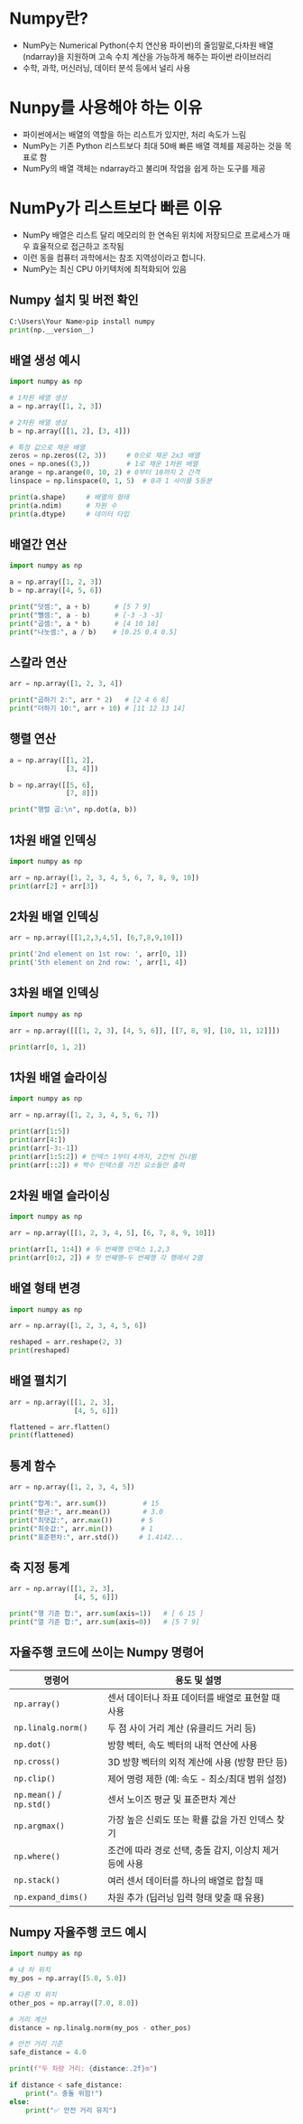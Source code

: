 # Numpy란?
- NumPy는 Numerical Python(수치 연산용 파이썬)의 줄임말로,다차원 배열(ndarray)을 지원하며 고속 수치 계산을 가능하게 해주는 파이썬 라이브러리
- 수학, 과학, 머신러닝, 데이터 분석 등에서 널리 사용

# Nunpy를 사용해야 하는 이유
- 파이썬에서는 배열의 역할을 하는 리스트가 있지만, 처리 속도가 느림
- NumPy는 기존 Python 리스트보다 최대 50배 빠른 배열 객체를 제공하는 것을 목표로 함
- NumPy의 배열 객체는 ndarray라고 불리며 작업을 쉽게 하는 도구를 제공

# NumPy가 리스트보다 빠른 이유
- NumPy 배열은 리스트 달리 메모리의 한 연속된 위치에 저장되므로 프로세스가 매우 효율적으로 접근하고 조작됨
- 이런 동을 컴퓨터 과학에서는 참조 지역성이라고 합니다.
- NumPy는 최신 CPU 아키텍처에 최적화되어 있음

## Numpy 설치 및 버전 확인 
```python
C:\Users\Your Name>pip install numpy
print(np.__version__) 
```

## 배열 생성 예시
```python
import numpy as np

# 1차원 배열 생성
a = np.array([1, 2, 3])

# 2차원 배열 생성
b = np.array([[1, 2], [3, 4]])

# 특정 값으로 채운 배열
zeros = np.zeros((2, 3))     # 0으로 채운 2x3 배열
ones = np.ones((3,))         # 1로 채운 1차원 배열
arange = np.arange(0, 10, 2) # 0부터 10까지 2 간격
linspace = np.linspace(0, 1, 5)  # 0과 1 사이를 5등분

print(a.shape)     # 배열의 형태
print(a.ndim)      # 차원 수
print(a.dtype)     # 데이터 타입
```

## 배열간 연산
```python
import numpy as np

a = np.array([1, 2, 3])
b = np.array([4, 5, 6])

print("덧셈:", a + b)      # [5 7 9]
print("뺄셈:", a - b)      # [-3 -3 -3]
print("곱셈:", a * b)      # [4 10 18]
print("나눗셈:", a / b)    # [0.25 0.4 0.5]
```

## 스칼라 연산
```python
arr = np.array([1, 2, 3, 4])

print("곱하기 2:", arr * 2)   # [2 4 6 8]
print("더하기 10:", arr + 10) # [11 12 13 14]
```

## 행렬 연산
```python
a = np.array([[1, 2],
              [3, 4]])

b = np.array([[5, 6],
              [7, 8]])

print("행렬 곱:\n", np.dot(a, b))
```

## 1차원 배열 인덱싱
```python
import numpy as np

arr = np.array([1, 2, 3, 4, 5, 6, 7, 8, 9, 10])
print(arr[2] + arr[3])
```

## 2차원 배열 인덱싱
```python
arr = np.array([[1,2,3,4,5], [6,7,8,9,10]])

print('2nd element on 1st row: ', arr[0, 1])
print('5th element on 2nd row: ', arr[1, 4])
```

## 3차원 배열 인덱싱
```python
import numpy as np

arr = np.array([[[1, 2, 3], [4, 5, 6]], [[7, 8, 9], [10, 11, 12]]])

print(arr[0, 1, 2])
```

## 1차원 배열 슬라이싱
```python
import numpy as np

arr = np.array([1, 2, 3, 4, 5, 6, 7])

print(arr[1:5])
print(arr[4:])
print(arr[-3:-1])
print(arr[1:5:2]) # 인덱스 1부터 4까지, 2칸씩 건너뜀
print(arr[::2]) # 짝수 인덱스를 가진 요소들만 출력
```

## 2차원 배열 슬라이싱
```python
import numpy as np

arr = np.array([[1, 2, 3, 4, 5], [6, 7, 8, 9, 10]])

print(arr[1, 1:4]) # 두 번째행 인덱스 1,2,3
print(arr[0:2, 2]) # 첫 번쨰행~두 번째행 각 행에서 2열 
```

## 배열 형태 변경
```python
import numpy as np

arr = np.array([1, 2, 3, 4, 5, 6])

reshaped = arr.reshape(2, 3)
print(reshaped)
```

## 배열 펼치기
```python
arr = np.array([[1, 2, 3],
                [4, 5, 6]])

flattened = arr.flatten()
print(flattened)
```

## 통계 함수
```python
arr = np.array([1, 2, 3, 4, 5])

print("합계:", arr.sum())         # 15
print("평균:", arr.mean())        # 3.0
print("최댓값:", arr.max())       # 5
print("최솟값:", arr.min())       # 1
print("표준편차:", arr.std())     # 1.4142...
```

## 축 지정 통계
```python
arr = np.array([[1, 2, 3],
                [4, 5, 6]])

print("행 기준 합:", arr.sum(axis=1))   # [ 6 15 ]
print("열 기준 합:", arr.sum(axis=0))   # [5 7 9]
```

## 자율주행 코드에 쓰이는 Numpy 명령어
| 명령어                    | 용도 및 설명                                                 |
|---------------------------|--------------------------------------------------------------|
| `np.array()`              | 센서 데이터나 좌표 데이터를 배열로 표현할 때 사용            |
| `np.linalg.norm()`        | 두 점 사이 거리 계산 (유클리드 거리 등)                      |
| `np.dot()`                | 방향 벡터, 속도 벡터의 내적 연산에 사용                      |
| `np.cross()`              | 3D 방향 벡터의 외적 계산에 사용 (방향 판단 등)              |
| `np.clip()`               | 제어 명령 제한 (예: 속도 - 최소/최대 범위 설정)             |
| `np.mean()` / `np.std()` | 센서 노이즈 평균 및 표준편차 계산                            |
| `np.argmax()`             | 가장 높은 신뢰도 또는 확률 값을 가진 인덱스 찾기             |
| `np.where()`              | 조건에 따라 경로 선택, 충돌 감지, 이상치 제거 등에 사용      |
| `np.stack()`              | 여러 센서 데이터를 하나의 배열로 합칠 때                    |
| `np.expand_dims()`        | 차원 추가 (딥러닝 입력 형태 맞출 때 유용)                   |

## Numpy 자율주행 코드 예시
```python
import numpy as np

# 내 차 위치
my_pos = np.array([5.0, 5.0])

# 다른 차 위치
other_pos = np.array([7.0, 8.0])

# 거리 계산
distance = np.linalg.norm(my_pos - other_pos)

# 안전 거리 기준
safe_distance = 4.0

print(f"두 차량 거리: {distance:.2f}m")

if distance < safe_distance:
    print("⚠️ 충돌 위험!")
else:
    print("✅ 안전 거리 유지")
```









